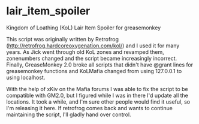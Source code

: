 lair_item_spoiler
=================

Kingdom of Loathing (KoL) Lair Item Spoiler for greasemonkey

This script was originally written by Retrofrog (http://retrofrog.hardcoreoxygenation.com/kol/) and I used it for many years. As Jick went through old KoL zones and revamped them, zonenumbers changed and the script became increasingly incorrect. Finally, GreaseMonkey 2.0 broke all scripts that didn't have @grant lines for greasemonkey functions and KoLMafia changed from using 127.0.0.1 to using localhost. 

With the help of xKiv on the Mafia forums I was able to fix the script to be compatible with GM2.0, but I figured while I was in there I'd update all the locations. It took a while, and I'm sure other people would find it useful, so I'm releasing it here. If retrofrog comes back and wants to continue maintaining the script, I'll gladly hand over control.
